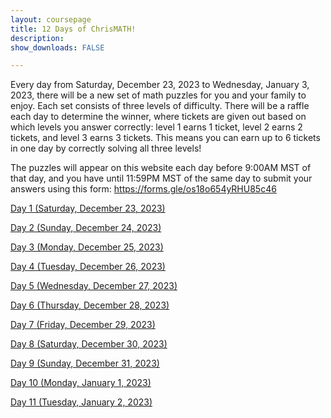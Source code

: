 ```yaml
---
layout: coursepage
title: 12 Days of ChrisMATH! 
description: 
show_downloads: FALSE

---
```


Every day from Saturday, December 23, 2023 to Wednesday, January 3, 2023, there will be a new set of math puzzles for you and your family to enjoy. Each set consists of three levels of difficulty. There will be a raffle each day to determine the winner, where tickets are given out based on which levels you answer correctly: level 1 earns 1 ticket, level 2 earns 2 tickets, and level 3 earns 3 tickets. This means you can earn up to 6 tickets in one day by correctly solving all three levels!

The puzzles will appear on this website each day before 9:00AM MST of that day, and you have until 11:59PM MST of the same day to submit your answers using this form: <a href="https://forms.gle/os18o654yRHU85c46">https://forms.gle/os18o654yRHU85c46</a>

<!--
Answers will appear on this page in the week of January 8, 2023. Until then, feel free to puzzle out any levels you missed (no submission necessary).
-->



<a href="https://renertmath.github.io/12Days23/Day01_Hidato.pdf">Day 1 (Saturday, December 23, 2023)</a> 

<!--
<details>
  <summary>Click here for answers</summary>
  
  * Level 1: 25314
  
  * Level 2: 314625
  
  * Level 3: 85172463
  
</details>
-->

<a href="https://renertmath.github.io/12Days23/Day02_Sequences.pdf">Day 2 (Sunday, December 24, 2023)</a>

<!--
<details>
  <summary>Click here for answers</summary>
  
  * Level 1: 45

  * Level 2: 84

  * Level 3: 173352
  
</details>
-->

<a href="https://renertmath.github.io/12Days23/Day03_Rebus.pdf">Day 3 (Monday, December 25, 2023)</a> 

<!--
<details>
  <summary>Click here for answers</summary>
  
  * Level 1: 246345844154

  * Level 2: 39111111329423232437

  * Level 3: 123418441646
  
</details>
-->

<a href="https://renertmath.github.io/12Days23/Day04_Shape_algebra.pdf">Day 4 (Tuesday, December 26, 2023)</a> 

<!--
<details>
  <summary>Click here for answers</summary>
  
  * Level 1: 27

  * Level 2: 17

  * Level 3: 255
  
</details>
-->

<a href="https://RenertMath.github.io/12Days23/Day05_Chess.pdf">Day 5 (Wednesday, December 27, 2023)</a> 

<!--
<details>
  <summary>Click here for answers</summary>
  
  * Level 1: 1381729314

  * Level 2: 10663053372363

  * Level 3: 72285083108652
  
</details>
-->

<a href="https://RenertMath.github.io/12Days23/Day06_Norinori.pdf">Day 6 (Thursday, December 28, 2023)</a> 

<!--
<details>
  <summary>Click here for answers</summary>
  
  * Level 1: 144

  * Level 2: 96

  * Level 3: 320
  
</details>
-->

<a href="https://renertmath.github.io/12Days23/Day07_Counting_triangles.pdf">Day 7 (Friday, December 29, 2023)</a> 

<!--
<details>
  <summary>Click here for answers</summary>
  
  * Level 1: 7

  * Level 2: 8

  * Level 3: 150
  
</details>
-->

<a href="https://renertmath.github.io/12Days23/Day08_Cryptogram.pdf">Day 8 (Saturday, December 30, 2023)</a> 

<!--
<details>
  <summary>Click here for answers</summary>
  
  * Level 1: 5

  * Level 2: 8

  * Level 3: 16
  
</details>
-->

<a href="https://renertmath.github.io/12Days23/Day09_Counting_paths.pdf">Day 9 (Sunday, December 31, 2023)</a> 

<!--
<details>
  <summary>Click here for answers</summary>
  
  * Level 1: 35

  * Level 2: 0.5682

  * Level 3: 17
  
</details>
-->

<a href="https://RenertMath.github.io/12Days23/Day10_Instructions.pdf">Day 10 (Monday, January 1, 2023)</a> 

<!--
<details>
  <summary>Click here for answers</summary>
  
  * Level 1: 27

  * Level 2: 52

  * Level 3: 133
  
</details>
-->

<a href="https://RenertMath.github.io/12Days23/Day11_Shakashaka.pdf">Day 11 (Tuesday, January 2, 2023)</a> 

<!--
<details>
  <summary>Click here for answers</summary>
  
  * Level 1: 52415

  * Level 2: 35256

  * Level 3: 56669
  
</details>

<a href="https://RenertMath.github.io/12Days22/Day12_Ciphers.pdf">Day 12 (Wednesday, January 3, 2023)</a> 

<details>
  <summary>Click here for answers</summary>
  
  * Level 1: 23

  * Level 2: 12

  * Level 3: 9
  
</details>

Thank you for participating, winners have been drawn and contacted!
-->

